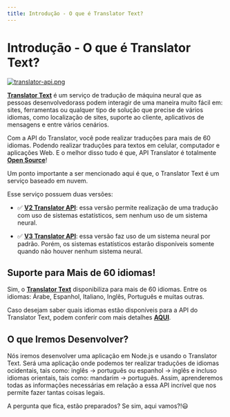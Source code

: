 ```yaml
---
title: Introdução - O que é Translator Text?
---
```


# Introdução - O que é Translator Text?

[![translator-api.png](https://i.postimg.cc/y817TvF3/translator-api.png)](https://postimg.cc/SJP0SL1m)

**[Translator Text](https://azure.microsoft.com/services/cognitive-services/translator-text-api/?WT.mc_id=ai_nodejs-workshop-gllemos)** é um serviço de tradução de máquina neural que as pessoas desenvolvedorass podem interagir de uma maneira muito fácil em: sites, ferramentas ou qualquer tipo de solução que precise de vários idiomas, como localização de sites, suporte ao cliente, aplicativos de mensagens e entre vários cenários.

Com a API do Translator, você pode realizar traduções para mais de 60 idiomas. Podendo realizar traduções para textos em celular, computador e aplicações Web. E o melhor disso tudo é que, API Translator é totalmente **[Open Source](https://github.com/microsofttranslator)**!

Um ponto importante a ser mencionado aqui é que, o Translator Text é um serviço baseado em nuvem. 

Esse serviço possuem duas versões:

* ✅ **[V2 Translator API](https://docs.microsoft.com/azure/cognitive-services/translator/language-support?WT.mc_id=ai_nodejs-workshop-gllemos)**: essa versão permite realização de uma tradução com uso de sistemas estatísticos, sem nenhum uso de um sistema neural.

* ✅  **[V3 Translator API](https://docs.microsoft.com/azure/cognitive-services/translator/language-support?WT.mc_id=ai_nodejs-workshop-gllemos)**: essa versão faz uso de um sistema neural por padrão. Porém, os sistemas estatísticos estarão disponíveis somente quando não houver nenhum sistema neural.

## Suporte para Mais de 60 idiomas!

Sim, o **[Translator Text](https://azure.microsoft.com/services/cognitive-services/translator-text-api/?WT.mc_id=ai_nodejs-workshop-gllemos)** disponibiliza para mais de 60 idiomas. Entre os idiomas: Árabe, Espanhol, Italiano, Inglês, Português e muitas outras.

Caso desejam saber quais idiomas estão disponíveis para a API do Translator Text, podem conferir com mais detalhes **[AQUI](https://docs.microsoft.com/azure/cognitive-services/translator/language-support?WT.mc_id=ai_nodejs-workshop-gllemos)**.

## O que Iremos Desenvolver?

Nós iremos desenvolver uma aplicação em Node.js e usando o Translator Text. Será uma aplicação onde podemos ter realizar traduções de idiomas ocidentais, tais como: inglês -> português ou espanhol -> inglês e incluso idiomas orientais, tais como: mandarim -> português. Assim, aprenderemos todas as informações necessárias em relação a essa API incrível que nos permite fazer tantas coisas legais.

A pergunta que fica, estão preparados? Se sim, aqui vamos?!😃


